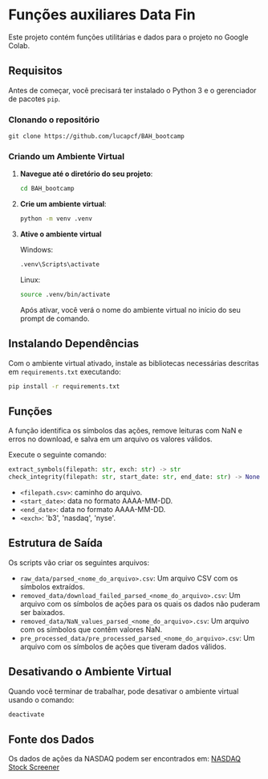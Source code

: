 # Funções auxiliares Data Fin

Este projeto contém funções utilitárias e dados para o projeto no Google Colab.

## Requisitos

Antes de começar, você precisará ter instalado o Python 3 e o gerenciador de pacotes `pip`.

### Clonando o repositório

```
git clone https://github.com/lucapcf/BAH_bootcamp
```

### Criando um Ambiente Virtual

1. **Navegue até o diretório do seu projeto**:
   ```bash
   cd BAH_bootcamp
   ```

2. **Crie um ambiente virtual**:
   ```bash
   python -m venv .venv
   ```

3. **Ative o ambiente virtual**

   Windows:
   ```bash
   .venv\Scripts\activate
   ```
   Linux:
   ```bash
   source .venv/bin/activate
   ```

   Após ativar, você verá o nome do ambiente virtual no início do seu prompt de comando.

## Instalando Dependências

Com o ambiente virtual ativado, instale as bibliotecas necessárias descritas em `requirements.txt` executando:

```bash
pip install -r requirements.txt
```

## Funções

A função identifica os símbolos das ações, remove leituras com NaN e erros no download, e salva em um arquivo os valores válidos.

Execute o seguinte comando:

```python
extract_symbols(filepath: str, exch: str) -> str
check_integrity(filepath: str, start_date: str, end_date: str) -> None
```

- `<filepath.csv>`: caminho do arquivo.
- `<start_date>`: data no formato AAAA-MM-DD.
- `<end_date>`: data no formato AAAA-MM-DD.
- `<exch>`: 'b3', 'nasdaq', 'nyse'.

## Estrutura de Saída

Os scripts vão criar os seguintes arquivos:

- `raw_data/parsed_<nome_do_arquivo>.csv`: Um arquivo CSV com os símbolos extraídos.
- `removed_data/download_failed_parsed_<nome_do_arquivo>.csv`: Um arquivo com os símbolos de ações para os quais os dados não puderam ser baixados.
- `removed_data/NaN_values_parsed_<nome_do_arquivo>.csv`: Um arquivo com os símbolos que contêm valores NaN.
- `pre_processed_data/pre_processed_parsed_<nome_do_arquivo>.csv`: Um arquivo com os símbolos de ações que tiveram dados válidos.

## Desativando o Ambiente Virtual

Quando você terminar de trabalhar, pode desativar o ambiente virtual usando o comando:

```bash
deactivate
```
## Fonte dos Dados

Os dados de ações da NASDAQ podem ser encontrados em: [NASDAQ Stock Screener](https://www.nasdaq.com/market-activity/stocks/screener)
